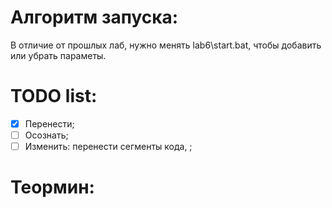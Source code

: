 # Алгоритм запуска:
В отличие от прошлых лаб, нужно менять lab6\start.bat, чтобы добавить или убрать параметы.

# TODO list:
- [x] Перенести;
- [ ] Осознать;
- [ ] Изменить:
перенести сегменты кода,
;

# Теормин:
